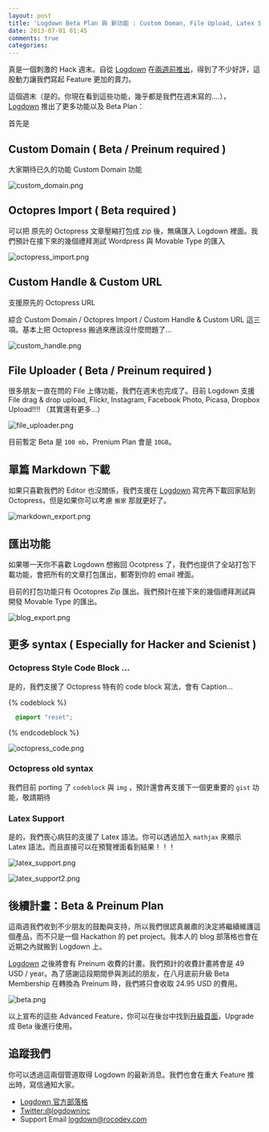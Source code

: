 ```yaml
---
layout: post
title: 'Logdown Beta Plan 與 新功能 : Custom Doman, File Upload, Latex Support ...'
date: 2013-07-01 01:45
comments: true
categories: 
---
```


真是一個刺激的 Hack 週末。自從 [Logdown](http://logdown.com) 在[兩週前推出](http://dev-xdworks.dev/posts/2013/06/17/logdown-blogging-things-markdown/)，得到了不少好評，這股動力讓我們寫起 Feature 更加的賣力。

這個週末（是的。你現在看到這些功能，幾乎都是我們在週末寫的....）， [Logdown](http://logdown.com) 推出了更多功能以及 Beta Plan：

首先是

## Custom Domain ( Beta / Preinum required )

大家期待已久的功能 Custom Domain 功能

![custom_domain.png](https://s3.amazonaws.com/logdown-production/user/1/blog/1/post/1815/xPnFPKoRoCAUfiVCLsHN_custom_domain.png)

## Octopres Import ( Beta required )

可以把 原先的 Octopress 文章壓縮打包成 zip 後，無痛匯入 Logdown 裡面。我們預計在接下來的幾個禮拜測試 Wordpress 與 Movable Type 的匯入

![octopress_import.png](https://s3.amazonaws.com/logdown-production/user/1/blog/1/post/1815/wbO96xUlQQa0zHydnTKH_octopress_import.png)

## Custom Handle & Custom URL

支援原先的 Octopress URL

綜合 Custom Domain / Octopres Import  / Custom Handle & Custom URL 這三項。基本上把 Octopress 搬過來應該沒什麼問題了...

![custom_handle.png](https://s3.amazonaws.com/logdown-production/user/1/blog/1/post/1815/vZwutL0lRhaBG4EjNJVU_custom_handle.png)

## File Uploader ( Beta / Preinum required )

很多朋友一直在問的 File 上傳功能，我們在週末也完成了。目前 Logdown 支援 File drag & drop upload, Flickr, Instagram, Facebook Photo, Picasa, Dropbox Upload!!!! （其實還有更多...）

![file_uploader.png](https://s3.amazonaws.com/logdown-production/user/1/blog/1/post/1815/2W7wmLLKSMurz9uVNFLF_file_uploader.png)

目前暫定 Beta 是 `100 mb`，Prenium Plan 會是 `10GB`。

## 單篇 Markdown 下載

如果只喜歡我們的 Editor 也沒關係，我們支援在 [Logdown](http://logdown.com) 寫完再下載回家貼到 Octopress，但是如果你可以考慮 `搬家` 那就更好了。

![markdown_export.png](https://s3.amazonaws.com/logdown-production/user/1/blog/1/post/1815/lCabxuufTrGGuZ8rAMnt_markdown_export.png)

## 匯出功能

如果哪一天你不喜歡 Logdown 想搬回 Ocotpress 了，我們也提供了全站打包下載功能，會把所有的文章打包匯出，郵寄到你的 email 裡面。

目前的打包功能只有 Ocotopres Zip 匯出。我們預計在接下來的幾個禮拜測試與開發 Movable Type 的匯出。

![blog_export.png](https://s3.amazonaws.com/logdown-production/user/1/blog/1/post/1815/y9qqzblpTQSxORrKdsRZ_blog_export.png)

## 更多 syntax ( Especially for Hacker and Scienist ) 


### Octopress Style Code Block ...

是的，我們支援了 Octopress 特有的 code block 寫法，會有 Caption...

{% codeblock %}

  ``` css common.css.scss
    @import "reset";

  ```
{% endcodeblock %}

![octopress_code.png](https://s3.amazonaws.com/logdown-production/user/1/blog/1/post/1815/4Vy0B9xTmO9c5yipC3bs_octopress_code.png)

### Octopress old syntax

我們目前 porting 了 `codeblock` 與 `img` ，預計還會再支援下一個更重要的 `gist` 功能，敬請期待

### Latex Support 

是的，我們喪心病狂的支援了 Latex 語法。你可以透過加入 `mathjax` 來顯示 Latex 語法。而且直接可以在預覽裡面看到結果！！！

![latex_support.png](https://s3.amazonaws.com/logdown-production/user/1/blog/1/post/1815/oPSZt3J2RGCPzteMwaP6_latex_support.png)

![latex_support2.png](https://s3.amazonaws.com/logdown-production/user/1/blog/1/post/1815/yKncEngfSbKHrPe86QVK_latex_support2.png)

## 後續計畫：Beta & Preinum Plan

這兩週我們收到不少朋友的鼓勵與支持，所以我們很認真嚴肅的決定將繼續維護這個產品，而不只是一個 Hackathon 的 pet project。我本人的 blog 部落格也會在近期之內就搬到 Logdown 上。

[Logdown](http://logdown.com) 之後將會有 Preinum 收費的計畫。我們預計的收費計畫將會是 49 USD / year。為了感謝這段期間參與測試的朋友，在八月底前升級 Beta Membership 在轉換為 Preinum 時，我們將只會收取 24.95 USD 的費用。

![beta.png](https://s3.amazonaws.com/logdown-production/user/1/blog/1/post/1815/HfPyJ5Q3RcGe4OOmT4br_beta.png)

以上宣布的這些 Advanced Feature，你可以在後台中找到[升級頁面](http://logdown.com/account/settings/plan)，Upgrade 成 Beta 後進行使用。

## 追蹤我們

你可以透過這兩個管道取得 Logdown 的最新消息。我們也會在重大 Feature 推出時，寫信通知大家。

* [Logdown 官方部落格](http://logdown.com)
* [Twitter:@logdowninc](http://twitter.com/logdowninc)
* Support Email <logdown@rocodev.com>




